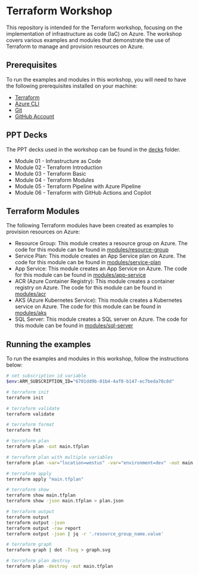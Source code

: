 # Terraform Workshop

This repository is intended for the Terraform workshop, focusing on the implementation of infrastructure as code (IaC) on Azure. The workshop covers various examples and modules that demonstrate the use of Terraform to manage and provision resources on Azure.

## Prerequisites

To run the examples and modules in this workshop, you will need to have the following prerequisites installed on your machine:

- [Terraform](https://www.terraform.io/downloads.html)
- [Azure CLI](https://docs.microsoft.com/en-us/cli/azure/install-azure-cli)
- [Git](https://git-scm.com/downloads)
- [GitHub Account](https://github.com)

## PPT Decks

The PPT decks used in the workshop can be found in the [decks](decks/) folder.

- Module 01 - Infrastructure as Code
- Module 02 - Terraform Introduction
- Module 03 - Terraform Basic
- Module 04 - Terraform Modules
- Module 05 - Terraform Pipeline with Azure Pipeline
- Module 06 - Terraform with GitHub Actions and Copilot

## Terraform Modules

The following Terraform modules have been created as examples to provision resources on Azure:

- Resource Group: This module creates a resource group on Azure. The code for this module can be found in [modules/resource-group](modules/resource-group/main.tf)
- Service Plan: This module creates an App Service plan on Azure. The code for this module can be found in [modules/service-plan](modules/service-plan/main.tf)
- App Service: This module creates an App Service on Azure. The code for this module can be found in [modules/app-service](modules/app-service/main.tf)
- ACR (Azure Container Registry): This module creates a container registry on Azure. The code for this module can be found in [modules/acr](modules/acr/main.tf)
- AKS (Azure Kubernetes Service): This module creates a Kubernetes service on Azure. The code for this module can be found in [modules/aks](modules/aks/main.tf)
- SQL Server: This module creates a SQL server on Azure. The code for this module can be found in [modules/sql-server](modules/sql-server/main.tf)

## Running the examples

To run the examples and modules in this workshop, follow the instructions below:

```bash
# set subscription id variable
$env:ARM_SUBSCRIPTION_ID="6701dd9b-01b4-4af0-b147-ec7beda70c8d"

# terraform init
terraform init

# terraform validate
terraform validate

# terraform format
terraform fmt

# terraform plan
terraform plan -out main.tfplan

# terraform plan with multiple variables
terraform plan -var="location=westus" -var="environment=dev" -out main.tfplan

# terraform apply
terraform apply "main.tfplan"

# terraform show
terraform show main.tfplan
terraform show -json main.tfplan > plan.json

# terraform output
terraform output
terraform output -json
terraform output -raw report
terraform output -json | jq -r '.resource_group_name.value'

# terraform graph
terraform graph | dot -Tsvg > graph.svg

# terraform plan destroy
terraform plan -destroy -out main.tfplan